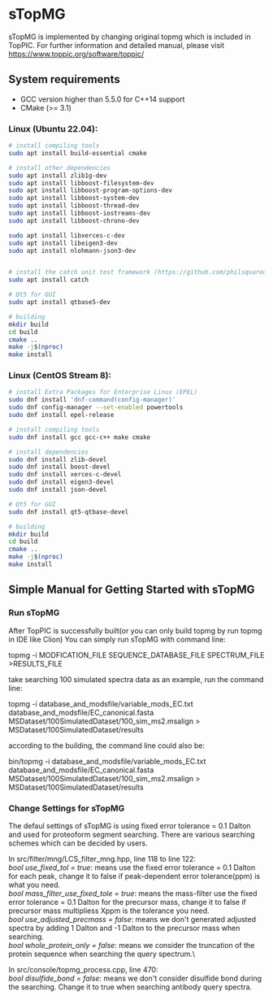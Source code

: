 # sTopMG
sTopMG is implemented by changing original topmg which is included in TopPIC. 
For further information and detailed manual, please visit https://www.toppic.org/software/toppic/

## System requirements

* GCC version higher than 5.5.0 for C++14 support
* CMake (>= 3.1)

### Linux (Ubuntu 22.04):

```sh
# install compiling tools
sudo apt install build-essential cmake

# install other dependencies
sudo apt install zlib1g-dev 
sudo apt install libboost-filesystem-dev 
sudo apt install libboost-program-options-dev 
sudo apt install libboost-system-dev 
sudo apt install libboost-thread-dev 
sudo apt install libboost-iostreams-dev 
sudo apt install libboost-chrono-dev 

sudo apt install libxerces-c-dev  
sudo apt install libeigen3-dev 
sudo apt install nlohmann-json3-dev


# install the catch unit test framework (https://github.com/philsquared/Catch)
sudo apt install catch

# Qt5 for GUI
sudo apt install qtbase5-dev

# building
mkdir build
cd build
cmake ..
make -j$(nproc)
make install
```

### Linux (CentOS Stream 8):

```sh
# install Extra Packages for Enterprise Linux (EPEL)
sudo dnf install 'dnf-command(config-manager)'
sudo dnf config-manager --set-enabled powertools
sudo dnf install epel-release 

# install compiling tools
sudo dnf install gcc gcc-c++ make cmake

# install dependencies
sudo dnf install zlib-devel
sudo dnf install boost-devel 
sudo dnf install xerces-c-devel
sudo dnf install eigen3-devel
sudo dnf install json-devel

# Qt5 for GUI
sudo dnf install qt5-qtbase-devel

# building
mkdir build
cd build
cmake ..
make -j$(nproc)
make install
```

## Simple Manual for Getting Started with sTopMG
### Run sTopMG
After TopPIC is successfully built(or you can only build topmg by run topmg in IDE like Clion)
You can simply run sTopMG with command line:

topmg -i MODFICATION_FILE SEQUENCE_DATABASE_FILE SPECTRUM_FILE >RESULTS_FILE

take searching 100 simulated spectra data as an example, run the command line:

topmg -i database_and_modsfile/variable_mods_EC.txt database_and_modsfile/EC_canonical.fasta MSDataset/100SimulatedDataset/100_sim_ms2.msalign > MSDataset/100SimulatedDataset/results

according to the building, the command line could also be:

bin/topmg -i database_and_modsfile/variable_mods_EC.txt database_and_modsfile/EC_canonical.fasta MSDataset/100SimulatedDataset/100_sim_ms2.msalign > MSDataset/100SimulatedDataset/results

### Change Settings for sTopMG
The defaul settings of sTopMG is using fixed error tolerance = 0.1 Dalton and used for proteoform segment searching.
There are various searching schemes which can be decided by users.

In src/filter/mng/LCS_filter_mng.hpp, line 118 to line 122:\
*bool use_fixed_tol = true*: means use the fixed error tolerance = 0.1 Dalton for each peak, change it to false if peak-dependent error tolerance(ppm) is what you need.\
*bool mass_filter_use_fixed_tole = true*: means the mass-filter use the fixed error tolerance = 0.1 Dalton for the precursor mass, change it to false if precursor mass multipliess Xppm is the tolerance you need.\
*bool use_adjusted_precmass = false*: means we don't generated adjusted spectra by adding 1 Dalton and -1 Dalton to the precursor mass when searching.\
*bool whole_protein_only = false*: means we consider the truncation of the protein sequence when searching the query spectrum.\


In src/console/topmg_process.cpp, line 470:\
*bool disulfide_bond = false*: means we don't consider disulfide bond during the searching. Change it to true when searching antibody query spectra.







